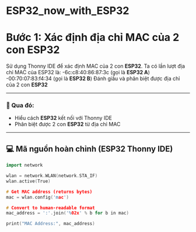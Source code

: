 # ESP32_now_with_ESP32

#  Bước 1: Xác định địa chỉ MAC của 2 con ESP32

Sử dụng Thonny IDE để xác định MAC của 2 con **ESP32**.
Ta có lần lượt địa chỉ MAC của ESP32 là:
-6c:c8:40:86:87:3c (gọi là **ESP32 A**)
-00:70:07:83:f4:34 (gọi là **ESP32 B**)
Đánh giấu và phân biệt được địa chỉ của 2 con **ESP32**

---

### 🎯 Qua đó:
- Hiểu cách **ESP32** kết nối với Thonny IDE  
- Phân biệt được 2 con **ESP32** từ địa chỉ MAC

---

## 💻 Mã nguồn hoàn chỉnh (ESP32 Thonny IDE)
```cpp
import network 

wlan = network.WLAN(network.STA_IF)
wlan.active(True)

# Get MAC address (returns bytes)
mac = wlan.config('mac')

# Convert to human-readable format
mac_address = ':'.join('%02x' % b for b in mac)

print("MAC Address:", mac_address)

```

